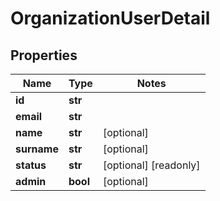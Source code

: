 # OrganizationUserDetail

## Properties
Name | Type | Notes
------------ | ------------- | -------------
**id** | **str** | 
**email** | **str** | 
**name** | **str** | [optional] 
**surname** | **str** | [optional] 
**status** | **str** | [optional] [readonly] 
**admin** | **bool** | [optional] 


